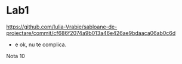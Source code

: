 # Lab1

https://github.com/Iulia-Vrabie/sabloane-de-proiectare/commit/cf686f2074a9b013a46e426ae9bdaaca06ab0c6d

- e ok, nu te complica.

Nota 10
